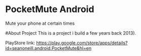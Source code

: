 # PocketMute Android
Mute your phone at certain times

#About Project
This is a project i build a few years back 2013).

PlayStore link: https://play.google.com/store/apps/details?id=seanoneill.android.PocketMute&hl=en
